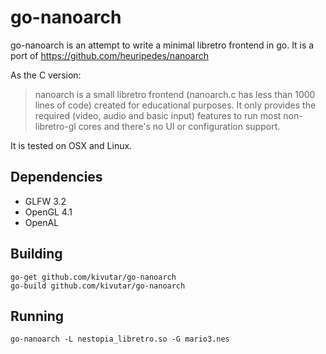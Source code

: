 # go-nanoarch

go-nanoarch is an attempt to write a minimal libretro frontend in go. It is a port of https://github.com/heuripedes/nanoarch

As the C version:

> nanoarch is a small libretro frontend (nanoarch.c has less than 1000 lines of code) created for educational purposes. It only provides the required (video, audio and basic input) features to run most non-libretro-gl cores and there's no UI or configuration support.

It is tested on OSX and Linux.

## Dependencies

 * GLFW 3.2
 * OpenGL 4.1
 * OpenAL

## Building

    go-get github.com/kivutar/go-nanoarch
    go-build github.com/kivutar/go-nanoarch

## Running

    go-nanoarch -L nestopia_libretro.so -G mario3.nes
